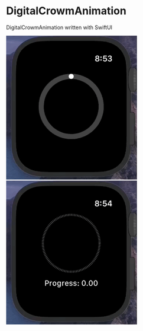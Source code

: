 # DigitalCrowmAnimation
DigitalCrowmAnimation written with SwiftUI

![alt text](https://github.com/alexroemerdeveloper/DigitalCrowmAnimation/blob/main/Circle.gif)
![alt text](https://github.com/alexroemerdeveloper/DigitalCrowmAnimation/blob/main/Progress.gif) 

